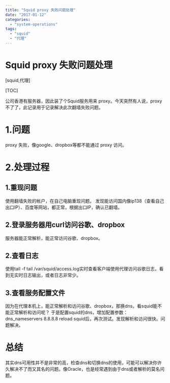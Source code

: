 ```yaml
---
title: "Squid proxy 失败问题处理"
date: "2017-01-12"
categories: 
  - "system-operations"
tags: 
  - "squid"
  - "代理"
---
```


# Squid proxy 失败问题处理

\[squid,代理\]

\[TOC\]

公司香港有服务器，因此装了个Squid服务用来 proxy。今天突然有人说，proxy 不了了，此记录用于记录解决此次翻墙失败问题。

# 1.问题

proxy 失败，像google、dropbox等都不能通过 proxy 访问。

# 2.处理过程

## 1.重现问题

使用翻墙失败的帐户，在自己电脑重现问题。 发现能访问国内像ip138（查看自己出口IP）、百度等网站，都正常，根据出口IP，确认已翻墙。

## 2.登录服务器用curl访问谷歌、dropbox

服务器能正常解析，能正常访问谷歌、dropbox。

## 2.查看日志

使用tail -f tail /var/squid/access.log实时查看客户端使用代理访问谷歌日志，看到无实时日志输出，或者日志非常少。

## 3.查看服务配置文件

因为在代理本机上，能正常解析和访问谷歌、dropbox，那换dns，看squid能不能正常解析和访问呢？ 于是配置squid的dns，增加配置参数： dns\_nameservers 8.8.8.8 reload squid后，再次测试。发现解析和访问很快。问题解决。

# 总结

其实dns可用性并不是非常的高，检查dns和切换dns的使用，可能可以解决你许久解决不了而又其名的问题。像Oracle，也是经常遇到由于dns或者解析的莫名问题。

